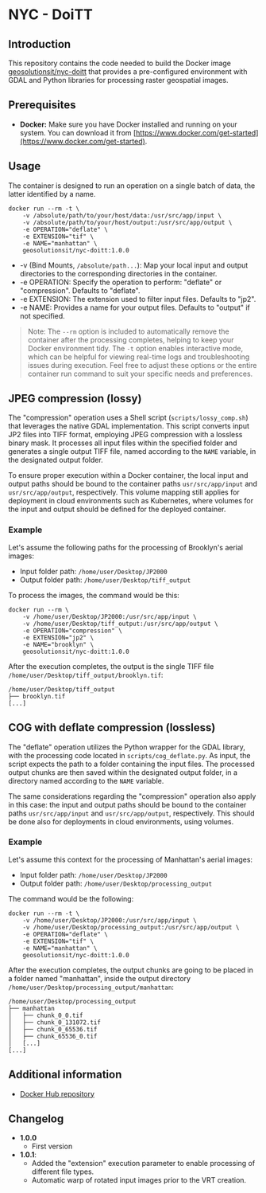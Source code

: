 # NYC - DoiTT

## Introduction

This repository contains the code needed to build the Docker image [geosolutionsit/nyc-doitt](https://hub.docker.com/r/geosolutionsit/nyc-doitt) that provides a pre-configured environment with GDAL and Python libraries for processing raster geospatial images.  

## Prerequisites

* **Docker:** Make sure you have Docker installed and running on your system. You can download it from [https://www.docker.com/get-started](https://www.docker.com/get-started).

## Usage

The container is designed to run an operation on a single batch of data, the latter identified by a name.

```docker
docker run --rm -t \
    -v /absolute/path/to/your/host/data:/usr/src/app/input \
    -v /absolute/path/to/your/host/output:/usr/src/app/output \
    -e OPERATION="deflate" \
    -e EXTENSION="tif" \
    -e NAME="manhattan" \
    geosolutionsit/nyc-doitt:1.0.0
```

- -v (Bind Mounts, `/absolute/path...`): Map your local input and output directories to the corresponding directories in the container.
- -e OPERATION: Specify the operation to perform: "deflate" or "compression". Defaults to "deflate".
- -e EXTENSION: The extension used to filter input files. Defaults to "jp2".
- -e NAME: Provides a name for your output files. Defaults to "output" if not specified.
  
> Note: The `--rm` option is included to automatically remove the container after the processing completes, helping to keep your Docker environment tidy. The `-t` option enables interactive mode, which can be helpful for viewing real-time logs and troubleshooting issues during execution. Feel free to adjust these options or the entire container run command to suit your specific needs and preferences.

## JPEG compression (lossy)

The "compression" operation uses a Shell script (`scripts/lossy_comp.sh`) that leverages the native GDAL implementation. This script converts input JP2 files into TIFF format, employing JPEG compression with a lossless binary mask. It processes all input files within the specified folder and generates a single output TIFF file, named according to the `NAME` variable, in the designated output folder.

To ensure proper execution within a Docker container, the local input and output paths should be bound to the container paths `usr/src/app/input` and `usr/src/app/output`, respectively. This volume mapping still applies for deployment in cloud environments such as Kubernetes, where volumes for the input and output should be defined for the deployed container.

### Example

Let's assume the following paths for the processing of Brooklyn's aerial images:

- Input folder path: `/home/user/Desktop/JP2000` 
- Output folder path: `/home/user/Desktop/tiff_output`
  
To process the images, the command would be this:

```docker
docker run --rm \
    -v /home/user/Desktop/JP2000:/usr/src/app/input \
    -v /home/user/Desktop/tiff_output:/usr/src/app/output \
    -e OPERATION="compression" \
    -e EXTENSION="jp2" \
    -e NAME="brooklyn" \
    geosolutionsit/nyc-doitt:1.0.0
```

After the execution completes, the output is the single TIFF file `/home/user/Desktop/tiff_output/brooklyn.tif`:
```
/home/user/Desktop/tiff_output
├── brooklyn.tif
[...]
```

## COG with deflate compression (lossless)

The "deflate" operation utilizes the Python wrapper for the GDAL library, with the processing code located in `scripts/cog_deflate.py`. As input, the script expects the path to a folder containing the input files. The processed output chunks are then saved within the designated output folder, in a directory named according to the `NAME` variable.

The same considerations regarding the "compression" operation also apply in this case: the input and output paths should be bound to the container paths `usr/src/app/input` and `usr/src/app/output`, respectively. This should be done also for deployments in cloud environments, using volumes.

### Example

Let's assume this context for the processing of Manhattan's aerial images:

- Input folder path: `/home/user/Desktop/JP2000` 
- Output folder path: `/home/user/Desktop/processing_output`
  
The command would be the following:
```docker
docker run --rm -t \
    -v /home/user/Desktop/JP2000:/usr/src/app/input \
    -v /home/user/Desktop/processing_output:/usr/src/app/output \
    -e OPERATION="deflate" \
    -e EXTENSION="tif" \
    -e NAME="manhattan" \
    geosolutionsit/nyc-doitt:1.0.0
```

After the execution completes, the output chunks are going to be placed in a folder named "manhattan", inside the output directory `/home/user/Desktop/processing_output/manhattan`:
```
/home/user/Desktop/processing_output
├── manhattan
│   ├── chunk_0_0.tif
│   ├── chunk_0_131072.tif
│   ├── chunk_0_65536.tif
│   ├── chunk_65536_0.tif
│   [...]
[...]
```
## Additional information
- [Docker Hub repository](https://hub.docker.com/r/geosolutionsit/nyc-doitt)

## Changelog
- **1.0.0** 
  - First version
- **1.0.1**: 
  - Added the "extension" execution parameter to enable processing of different file types.
  - Automatic warp of rotated input images prior to the VRT creation.